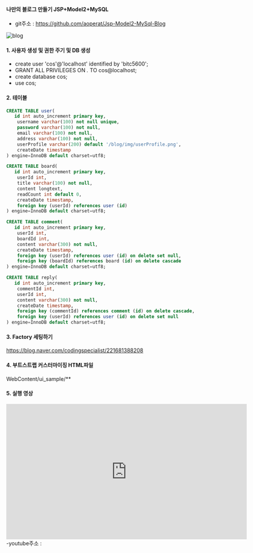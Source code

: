 #### 나만의 블로그 만들기 JSP+Model2+MySQL

- git주소 : https://github.com/aoperat/Jsp-Model2-MySql-Blog

![blog](https://postfiles.pstatic.net/MjAxOTExMTJfNzYg/MDAxNTczNTM5NTA0NTUw.uoTg1BMfppFO5RnESgJliaDKr6lDNFZ9dkEXYcBXZDEg.8wCK4u8NLuajvx_5UG18szRcuzlexIAQppZsWb1m9Vog.PNG.getinthere/Screenshot_23.png?type=w773)

#### 1. 사용자 생성 및 권한 주기 및 DB 생성
- create user 'cos'@'localhost' identified by 'bitc5600';
- GRANT ALL PRIVILEGES ON *.* TO cos@localhost;
- create database cos;
- use cos;

#### 2. 테이블
```sql
CREATE TABLE user(
   id int auto_increment primary key,
    username varchar(100) not null unique,
    password varchar(100) not null,
    email varchar(100) not null,
    address varchar(100) not null,
    userProfile varchar(200) default '/blog/img/userProfile.png',
    createDate timestamp
) engine=InnoDB default charset=utf8;
```

```sql
CREATE TABLE board(
   id int auto_increment primary key,
    userId int,
    title varchar(100) not null,
    content longtext,
    readCount int default 0,
    createDate timestamp,
    foreign key (userId) references user (id)
) engine=InnoDB default charset=utf8;
```

```sql
CREATE TABLE comment(
   id int auto_increment primary key,
    userId int,
    boardId int,
    content varchar(300) not null,
    createDate timestamp,
    foreign key (userId) references user (id) on delete set null,
    foreign key (boardId) references board (id) on delete cascade
) engine=InnoDB default charset=utf8;
```

```sql
CREATE TABLE reply(
   id int auto_increment primary key,
    commentId int,
    userId int,
    content varchar(300) not null,
    createDate timestamp,
    foreign key (commentId) references comment (id) on delete cascade,
    foreign key (userId) references user (id) on delete set null
) engine=InnoDB default charset=utf8;
```

#### 3. Factory 세팅하기
<https://blog.naver.com/codingspecialist/221681388208>

#### 4. 부트스트랩 커스터마이징 HTML파일
WebContent/ui_sample/**

#### 5. 실행 영상
<iframe width="640" height="360" src="https://www.youtube.com/embed/YyrSoUDwq-8" frameborder="0" gesture="media" allowfullscreen=""></iframe>
-youtube주소 : <https://www.youtube.com/watch?v=YyrSoUDwq-8>